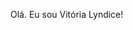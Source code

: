  Olá. Eu sou Vitória Lyndice!

<!--
**vitorialyndice/vitorialyndice** is a ✨ _special_ ✨ repository because its `README.md` (this file) appears on your GitHub profile
